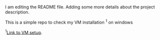 I am editing the README file. Adding some more details about the project description.


This is a simple repo to check my VM installation <sup>1</sup> on windows

<sup>1</sup>[Link to VM setup](https://allthings.how/how-to-use-linux-terminal-in-windows-11/).

